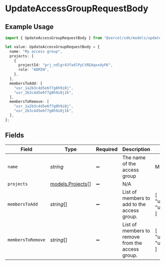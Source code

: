 # UpdateAccessGroupRequestBody

## Example Usage

```typescript
import { UpdateAccessGroupRequestBody } from "@vercel/sdk/models/updateaccessgroupop.js";

let value: UpdateAccessGroupRequestBody = {
  name: "My access group",
  projects: [
    {
      projectId: "prj_ndlgr43fadlPyCtREAqxxdyFK",
      role: "ADMIN",
    },
  ],
  membersToAdd: [
    "usr_1a2b3c4d5e6f7g8h9i0j",
    "usr_2b3c4d5e6f7g8h9i0j1k",
  ],
  membersToRemove: [
    "usr_1a2b3c4d5e6f7g8h9i0j",
    "usr_2b3c4d5e6f7g8h9i0j1k",
  ],
};
```

## Fields

| Field                                                      | Type                                                       | Required                                                   | Description                                                | Example                                                    |
| ---------------------------------------------------------- | ---------------------------------------------------------- | ---------------------------------------------------------- | ---------------------------------------------------------- | ---------------------------------------------------------- |
| `name`                                                     | *string*                                                   | :heavy_minus_sign:                                         | The name of the access group                               | My access group                                            |
| `projects`                                                 | [models.Projects](../models/projects.md)[]                 | :heavy_minus_sign:                                         | N/A                                                        |                                                            |
| `membersToAdd`                                             | *string*[]                                                 | :heavy_minus_sign:                                         | List of members to add to the access group.                | [<br/>"usr_1a2b3c4d5e6f7g8h9i0j",<br/>"usr_2b3c4d5e6f7g8h9i0j1k"<br/>] |
| `membersToRemove`                                          | *string*[]                                                 | :heavy_minus_sign:                                         | List of members to remove from the access group.           | [<br/>"usr_1a2b3c4d5e6f7g8h9i0j",<br/>"usr_2b3c4d5e6f7g8h9i0j1k"<br/>] |